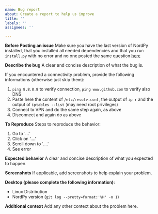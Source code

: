 ```yaml
---
name: Bug report
about: Create a report to help us improve
title: ''
labels: ''
assignees: ''

---
```


**Before Posting an issue**
Make sure you have the last version of NordPy installed, that you installed all needed dependencies and that you run `install.py` with no error and no one posted the same question [here](https://github.com/morpheusthewhite/NordPy/issues) 

**Describe the bug**
A clear and concise description of what the bug is.

If you encountered a connectivity problem, provide the following informations (otherwise just skip them):
1. `ping 8.8.8.8` to verify connection, `ping www.github.com` to verify also DNS
2. Paste here the content of `/etc/resolv.conf`, the output of `ip r` and the output of `iptables --list` (may need root privileges)
3. Connect to VPN and do the same step again, as above
4. Disconnect and again do as above

**To Reproduce**
Steps to reproduce the behavior:
1. Go to '...'
2. Click on '....'
3. Scroll down to '....'
4. See error

**Expected behavior**
A clear and concise description of what you expected to happen.

**Screenshots**
If applicable, add screenshots to help explain your problem.

**Desktop (please complete the following information):**
 - Linux Distribution
 - NordPy version (`git log --pretty=format:'%H' -n 1`)

**Additional context**
Add any other context about the problem here.

